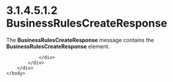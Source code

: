 <html dir="LTR" xmlns:mshelp="http://msdn.microsoft.com/mshelp" xmlns:ddue="http://ddue.schemas.microsoft.com/authoring/2003/5" xmlns:xlink="http://www.w3.org/1999/xlink" xmlns:tool="http://www.microsoft.com/tooltip">
    <head>
        <meta http-equiv="Content-Type" content="text/html; CHARSET=utf-8"></meta>
        <meta name="save" content="history"></meta>
        <title>3.1.4.5.1.2 BusinessRulesCreateResponse</title>
        <xml>
            <mshelp:toctitle title="3.1.4.5.1.2 BusinessRulesCreateResponse"></mshelp:toctitle>
            <mshelp:rltitle title="[MS-SSMDSWS-15]: BusinessRulesCreateResponse"></mshelp:rltitle>
            <mshelp:keyword index="A" term="abadcb4c-9939-4513-944a-dd78ff4023bc"></mshelp:keyword>
            <mshelp:attr name="DCSext.ContentType" value="open specification"></mshelp:attr>
            <mshelp:attr name="AssetID" value="abadcb4c-9939-4513-944a-dd78ff4023bc"></mshelp:attr>
            <mshelp:attr name="TopicType" value="kbRef"></mshelp:attr>
            <mshelp:attr name="DCSext.Title" value="[MS-SSMDSWS-15]: BusinessRulesCreateResponse" />
        </xml>
    </head>
    <body>
        <div id="header">
            <h1 class="heading">3.1.4.5.1.2 BusinessRulesCreateResponse</h1>
        </div>
        <div id="mainSection">
            <div id="mainBody">
                <div id="allHistory" class="saveHistory"></div>
                <div id="sectionSection0" class="section" name="collapseableSection">
                    

<p>The <b>BusinessRulesCreateResponse</b> message contains the <b>BusinessRulesCreateResponse</b>
element.</p>


                </div>
            </div>
        </div>
    </body>
</html>